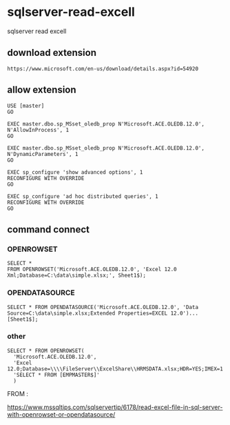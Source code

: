 # sqlserver-read-excell
sqlserver read excell

## download extension 

```
https://www.microsoft.com/en-us/download/details.aspx?id=54920
```

## allow extension

```
USE [master] 
GO 

EXEC master.dbo.sp_MSset_oledb_prop N'Microsoft.ACE.OLEDB.12.0', N'AllowInProcess', 1 
GO 

EXEC master.dbo.sp_MSset_oledb_prop N'Microsoft.ACE.OLEDB.12.0', N'DynamicParameters', 1 
GO 

EXEC sp_configure 'show advanced options', 1
RECONFIGURE WITH OVERRIDE
GO

EXEC sp_configure 'ad hoc distributed queries', 1
RECONFIGURE WITH OVERRIDE
GO
```

## command connect

### OPENROWSET

```
SELECT * 
FROM OPENROWSET('Microsoft.ACE.OLEDB.12.0', 'Excel 12.0 Xml;Database=C:\data\simple.xlsx;', Sheet1$);
```

### OPENDATASOURCE

```
SELECT * FROM OPENDATASOURCE('Microsoft.ACE.OLEDB.12.0', 'Data Source=C:\data\simple.xlsx;Extended Properties=EXCEL 12.0')...[Sheet1$];
```

### other

```
SELECT * FROM OPENROWSET(
  'Microsoft.ACE.OLEDB.12.0',
  'Excel 12.0;Database=\\\\FileServer\\ExcelShare\\HRMSDATA.xlsx;HDR=YES;IMEX=1',
  'SELECT * FROM [EMPMASTER$]'
  )
```


FROM : 

https://www.mssqltips.com/sqlservertip/6178/read-excel-file-in-sql-server-with-openrowset-or-opendatasource/
